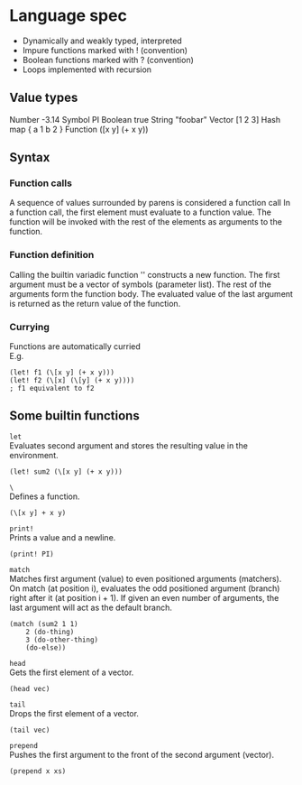 # Language spec

- Dynamically and weakly typed, interpreted
- Impure functions marked with ! (convention)
- Boolean functions marked with ? (convention)
- Loops implemented with recursion

## Value types

  Number      -3.14
  Symbol      PI
  Boolean     true
  String      "foobar"
  Vector      [1 2 3]
  Hash map    { a 1 b 2 }
  Function    (\[x y] (+ x y))

## Syntax

### Function calls

A sequence of values surrounded by parens is considered a function call In a function call, the first element must evaluate to a function value. The function will be invoked with the rest of the elements as arguments to the function.

### Function definition
Calling the builtin variadic function '\' constructs a new function. The first argument must be a vector of symbols (parameter list). The rest of the arguments form the function body. The evaluated value of the last argument is returned as the return value of the function.

### Currying

Functions are automatically curried  
E.g.

    (let! f1 (\[x y] (+ x y)))
    (let! f2 (\[x] (\[y] (+ x y))))
    ; f1 equivalent to f2

## Some builtin functions

`let`  
Evaluates second argument and stores the resulting value in the environment.

    (let! sum2 (\[x y] (+ x y)))

`\`  
Defines a function.

    (\[x y] + x y)

`print!`  
Prints a value and a newline.

    (print! PI)

`match`  
Matches first argument (value) to even positioned arguments (matchers). On match (at position i), evaluates the odd positioned argument (branch) right after it (at position i + 1). If given an even number of arguments, the last argument will act as the default branch.

    (match (sum2 1 1)
        2 (do-thing)
        3 (do-other-thing)
        (do-else))

`head`  
Gets the first element of a vector.

    (head vec)

`tail`  
Drops the first element of a vector.

    (tail vec)

`prepend`  
Pushes the first argument to the front of the second argument (vector).

    (prepend x xs)
